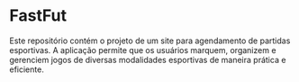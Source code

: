 # FastFut
Este repositório contém o projeto de um site para agendamento de partidas esportivas. A aplicação permite que os usuários marquem, organizem e gerenciem jogos de diversas modalidades esportivas de maneira prática e eficiente.

